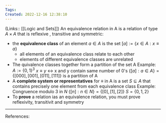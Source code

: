 ```yaml
---
Tags: 
Created: 2022-12-16 12:38:10
---
```

(Links:: [[Logic and Sets]])
An equivalence relation in A is a relation of type $A\times A$ that is reflexive , transitive and symmetric:
- the **equivalence class** of an element $a\in A$ is the set $[a]:=\{x\in A:x\equiv a\}$
	- all elements of an equivalence class relate to each other
	- elements of different equivalence classes are unrelated
- The quivalence classes together form a partition of the set A
  Example: $A:=\{0,1\}^3$
  $x\equiv y$ <-> x and y contain same number of 0's
  $\{[a]:a\in A\}=\{[000],[001],[011],[111]\}$ is a partition of A
- A **complete system or representatives** for $\equiv$ in A is a set $S\subseteq A$ that contains precisely one element from each equivalence class
  Example: Congruence modulo 3 in $N$
  $\{[n]:n\in N\}=\{[0],[1],[2]\}$
  $S=\{0,1,2\}$
- To **prove** a relation ias an equivalence relation, you must prove reflexivity, transitivit and symmetry
  

---
References:
